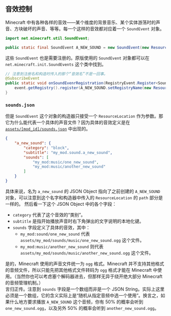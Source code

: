 ## 音效控制

Minecraft 中有各种各样的音效——某个维度的背景音乐、某个实体游荡时的声音、方块破坏的声音、等等。每一个这样的音效都对应着一个 `SoundEvent` 对象。

```java
import net.minecraft.util.SoundEvent;

public static final SoundEvent A_NEW_SOUND = new SoundEvent(new ResourceLocation("my_mod", "a_new_sound"));
```

这些 `SoundEvent` 也是需要注册的。原版使用的 `SoundEvent` 对象都可以在 `net.minecraft.init.SoundEvents` 这个类中找到。

```java
// 注意到注册名和构造时传入的那个“音效名”不是一回事。
@SubscribeEvent
public static void onSoundEvenrRegistration(RegistryEvent.Register<SoundEvent> event) {
    event.getRegistry().register(A_NEW_SOUND.setRegistryName(new ResourceLocation("my_mod", "a_new_sound")));
}
```

### `sounds.json`

但是 `SoundEvent` 这个对象的构造器只接受一个 `ResourceLocation` 作为参数。那它为什么能代表一个具体的声音文件？因为具体的音效定义是在 [`assets/[mod_id]/sounds.json`](https://minecraft-zh.gamepedia.com/Sounds.json) 中出现的。

```json
{
    "a_new_sound": {
        "category": "block",
        "subtitle": "my_mod.sound.a_new_sound",
        "sounds": [
            "my_mod:music/one_new_sound",
            "my_mod:music/another_new_sound"
        ]
    }
}
```

具体来说，名为 `a_new_sound` 的 JSON Object 指向了之前创建的 `A_NEW_SOUND` 对象，可以注意到这个名字和构造器中传入的 `ResourceLocation` 的 `path` 部分是一样的。
然后看一下这个 JSON Object 中的各个字段：

  - `category` 代表了这个音效的“类别”。
  - `subtitle` 是指开始播放声音时右下角弹出的文字说明的本地化键。
  - `sounds` 字段定义了具体的音效，其中：
    - `my_mod:sound/one_new_sound` 代表 `assets/my_mod/sounds/music/one_new_sound.ogg` 这个文件。
    - `my_mod:music/another_new_sound` 则代表 `assets/my_mod/sounds/music/another_new_sound.ogg` 这个文件。
      
是的，Minecraft 使用的声音文件统一为 `ogg` 格式。Minecraft 并不支持其他格式的音频文件，所以只能先把其他格式文件转码为 `ogg` 格式才能在 Minecraft 中使用。（当然你也可以考虑塞个解码器进去，但那样无异于绕开绝大部分 Minecraft 的音频管理机制。）  
言归正传。注意到 `sounds` 字段是一个数组而非是一个 JSON String。实际上这里必须是一个数组，它的含义实际上是“随机从指定音频中选一个使用”。换言之，如果什么地方要求播放 `A_NEW_SOUND` 这个音频，你有 50% 的概率会听到 `one_new_sound.ogg`，以及另外 50% 的概率会听到 `another_new_sound.ogg`。
